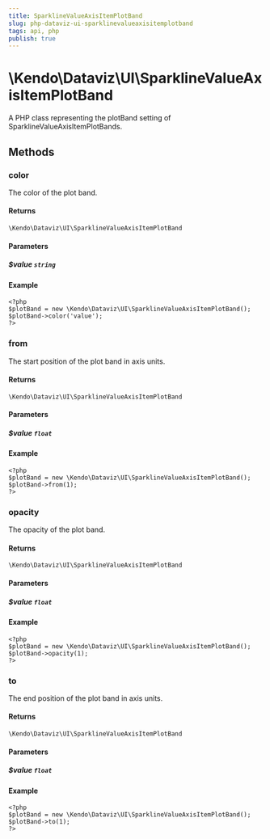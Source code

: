 ```yaml
---
title: SparklineValueAxisItemPlotBand
slug: php-dataviz-ui-sparklinevalueaxisitemplotband
tags: api, php
publish: true
---
```


# \Kendo\Dataviz\UI\SparklineValueAxisItemPlotBand

A PHP class representing the plotBand setting of SparklineValueAxisItemPlotBands.


## Methods

### color
The color of the plot band.

#### Returns
`\Kendo\Dataviz\UI\SparklineValueAxisItemPlotBand`

#### Parameters

##### $value `string`



#### Example 
    <?php
    $plotBand = new \Kendo\Dataviz\UI\SparklineValueAxisItemPlotBand();
    $plotBand->color('value');
    ?>

### from
The start position of the plot band in axis units.

#### Returns
`\Kendo\Dataviz\UI\SparklineValueAxisItemPlotBand`

#### Parameters

##### $value `float`



#### Example 
    <?php
    $plotBand = new \Kendo\Dataviz\UI\SparklineValueAxisItemPlotBand();
    $plotBand->from(1);
    ?>

### opacity
The opacity of the plot band.

#### Returns
`\Kendo\Dataviz\UI\SparklineValueAxisItemPlotBand`

#### Parameters

##### $value `float`



#### Example 
    <?php
    $plotBand = new \Kendo\Dataviz\UI\SparklineValueAxisItemPlotBand();
    $plotBand->opacity(1);
    ?>

### to
The end position of the plot band in axis units.

#### Returns
`\Kendo\Dataviz\UI\SparklineValueAxisItemPlotBand`

#### Parameters

##### $value `float`



#### Example 
    <?php
    $plotBand = new \Kendo\Dataviz\UI\SparklineValueAxisItemPlotBand();
    $plotBand->to(1);
    ?>

